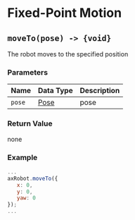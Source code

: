 # Fixed-Point Motion

## `moveTo(pose) -> {void}`

The robot moves to the specified position

### Parameters

| Name | Data Type | Description |
| ------ | --------------------- | ---- |
| `pose` | [Pose](#/Define-Pose) | pose |

### Return Value

none

### Example

```javascript
...
axRobot.moveTo({
   x: 0,
   y: 0,
   yaw: 0
});
...
````
